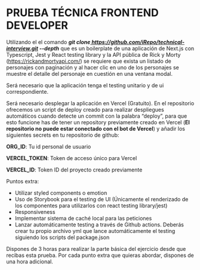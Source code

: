 # PRUEBA TÉCNICA FRONTEND DEVELOPER


Utilizando el el comando ***git clone[ ](https://github.com/iRepo/technical-interview.git)<https://github.com/iRepo/technical-interview.git> --depth*** que es un boilerplate de una aplicación de Next.js con Typescript, Jest y React testing library y la API pública de Rick y Morty (<https://rickandmortyapi.com/>) se requiere que exista un listado de personajes con paginación y al hacer clic en uno de los personajes se muestre el detalle del personaje en cuestión en una ventana modal.

Será necesario que la aplicación tenga el testing unitario y de ui correspondiente.

Será necesario desplegar la aplicación en Vercel (Gratuito). En el repositorio ofrecemos un script de deploy creado para realizar despliegues automáticos cuando detecte un commit con la palabra “deploy”, para que esto funcione has de tener un repository previamente creado en Vercel (**El repositorio no puede estar conectado con el bot de Vercel**) y añadir los siguientes secrets en tu repositorio de github:

**ORG\_ID**: Tu id personal de usuario

**VERCEL\_TOKEN**: Token de acceso único para Vercel

**VERCEL\_ID**: Token ID del proyecto creado previamente

Puntos extra:

- Utilizar styled components o emotion
- Uso de Storybook para el testing de UI (Únicamente el renderizado de los componentes para utilizarlos con react testing library/jest)
- Responsiveness
- Implementar sistema de caché local para las peticiones
- Lanzar automáticamente testing a través de Github actions. Deberás crear tu propio archivo yml que lance automáticamente el testing siguiendo los scripts del package.json

Dispones de 3 horas para realizar la parte básica del ejercicio desde que recibas esta prueba. Por cada punto extra que quieras abordar, dispones de una hora adicional.
